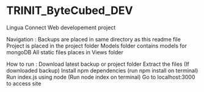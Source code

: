 # TRINIT_ByteCubed_DEV
Lingua Connect Web developement project


Navigation : 
Backups are placed in same directory as this readme file
Project is placed in the project folder
Models folder contains models for mongoDB
All static files places in Views folder

How to run :
Download latest backup or project folder
Extract the files (If downloaded backup)
Install npm dependencies (run npm install on terminal)
Run index.js using node (Run node index on terminal)
Go to localhost:3000 to access site
